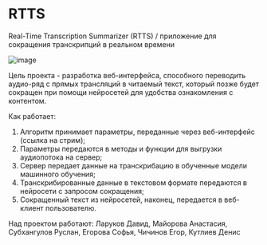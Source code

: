 # RTTS
Real-Time Transcription Summarizer (RTTS) / приложение для сокращения транскрипций в реальном времени

 ![image](https://github.com/nicetea9/RTTS/assets/162029704/d0783930-db79-4e57-b0c7-168e8c795537)

Цель проекта - разработка веб-интерфейса, способного переводить аудио-ряд с прямых трансляций в читаемый текст, который позже будет сокращен при помощи нейросетей для удобства ознакомления с контентом.

Как работает:
1) Алгоритм принимает параметры, переданные через веб-интерфейс (ссылка на стрим);
2) Параметры передаются в методы и функции для выгрузки аудиопотока на сервер;
3) Сервер передает данные на транскрибацию в обученные модели машинного обучения;
4) Транскрибированные данные в текстовом формате передаются в нейросети с запросом сокращения;
5) Сокращенный текст из нейросетей, наконец, передается в веб-клиент пользователю.
  

Над проектом работают:
Ларуков Давид,
Майорова Анастасия,
Субхангулов Руслан,
Егорова Софья,
Чичинов Егор,
Кутлиев Денис
